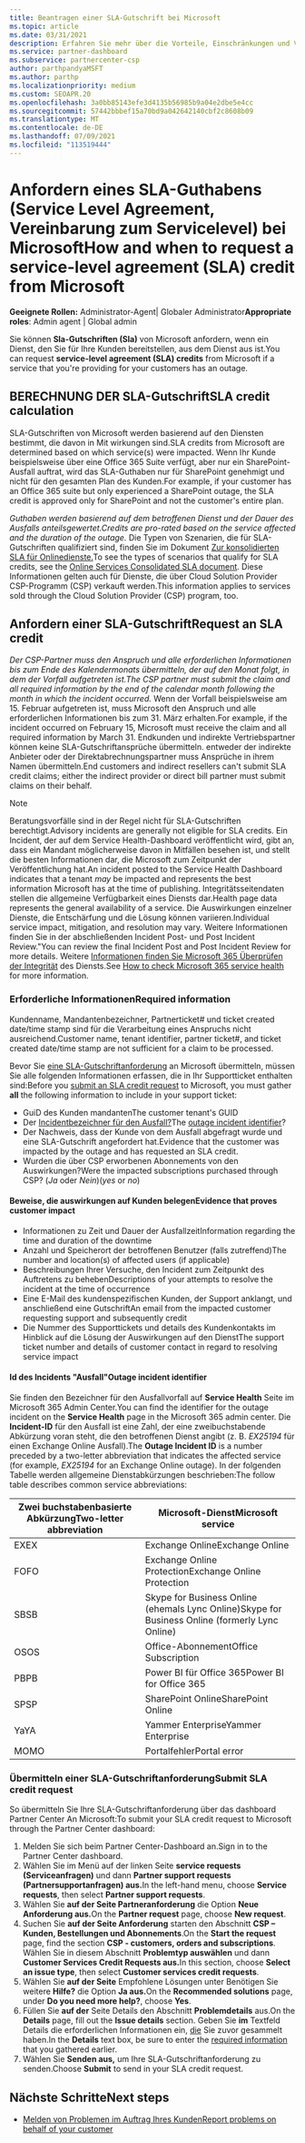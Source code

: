 ```yaml
---
title: Beantragen einer SLA-Gutschrift bei Microsoft
ms.topic: article
ms.date: 03/31/2021
description: Erfahren Sie mehr über die Vorteile, Einschränkungen und Verfahren zum Anfordern eines Sla-Guthabens (Service Level Agreement, SLA) von Microsoft, wenn Für Ihre Kunden ein Dienstausfälle vor sich geht.
ms.service: partner-dashboard
ms.subservice: partnercenter-csp
author: parthpandyaMSFT
ms.author: parthp
ms.localizationpriority: medium
ms.custom: SEOAPR.20
ms.openlocfilehash: 3a0bb85143efe3d4135b56985b9a04e2dbe5e4cc
ms.sourcegitcommit: 57442bbbef15a70bd9a042642140cbf2c8608b09
ms.translationtype: MT
ms.contentlocale: de-DE
ms.lasthandoff: 07/09/2021
ms.locfileid: "113519444"
---
```

# <a name="how-and-when-to-request-a-service-level-agreement-sla-credit-from-microsoft"></a><span data-ttu-id="0da68-103">Anfordern eines SLA-Guthabens (Service Level Agreement, Vereinbarung zum Servicelevel) bei Microsoft</span><span class="sxs-lookup"><span data-stu-id="0da68-103">How and when to request a service-level agreement (SLA) credit from Microsoft</span></span>

<span data-ttu-id="0da68-104">**Geeignete Rollen:** Administrator-Agent| Globaler Administrator</span><span class="sxs-lookup"><span data-stu-id="0da68-104">**Appropriate roles**: Admin agent | Global admin</span></span>

<span data-ttu-id="0da68-105">Sie können **Sla-Gutschriften (Sla)** von Microsoft anfordern, wenn ein Dienst, den Sie für Ihre Kunden bereitstellen, aus dem Dienst aus ist.</span><span class="sxs-lookup"><span data-stu-id="0da68-105">You can request **service-level agreement (SLA) credits** from Microsoft if a service that you're providing for your customers has an outage.</span></span>

## <a name="sla-credit-calculation"></a><span data-ttu-id="0da68-106">BERECHNUNG DER SLA-Gutschrift</span><span class="sxs-lookup"><span data-stu-id="0da68-106">SLA credit calculation</span></span>

<span data-ttu-id="0da68-107">SLA-Gutschriften von Microsoft werden basierend auf den Diensten bestimmt, die davon in Mit wirkungen sind.</span><span class="sxs-lookup"><span data-stu-id="0da68-107">SLA credits from Microsoft are determined based on which service(s) were impacted.</span></span> <span data-ttu-id="0da68-108">Wenn Ihr Kunde beispielsweise über eine Office 365 Suite verfügt, aber nur ein SharePoint-Ausfall auftrat, wird das SLA-Guthaben nur für SharePoint genehmigt und nicht für den gesamten Plan des Kunden.</span><span class="sxs-lookup"><span data-stu-id="0da68-108">For example, if your customer has an Office 365 suite but only experienced a SharePoint outage, the SLA credit is approved only for SharePoint and not the customer's entire plan.</span></span>

<span data-ttu-id="0da68-109">*Guthaben werden basierend auf dem betroffenen Dienst und der Dauer des Ausfalls anteilsgewertet.*</span><span class="sxs-lookup"><span data-stu-id="0da68-109">*Credits are pro-rated based on the service affected and the duration of the outage.*</span></span> <span data-ttu-id="0da68-110">Die Typen von Szenarien, die für SLA-Gutschriften qualifiziert sind, finden Sie im Dokument [Zur konsolidierten SLA für Onlinedienste.](http://www.microsoftvolumelicensing.com/DocumentSearch.aspx?Mode=3&DocumentTypeId=37)</span><span class="sxs-lookup"><span data-stu-id="0da68-110">To see the types of scenarios that qualify for SLA credits, see the [Online Services Consolidated SLA document](http://www.microsoftvolumelicensing.com/DocumentSearch.aspx?Mode=3&DocumentTypeId=37).</span></span> <span data-ttu-id="0da68-111">Diese Informationen gelten auch für Dienste, die über Cloud Solution Provider CSP-Programm (CSP) verkauft werden.</span><span class="sxs-lookup"><span data-stu-id="0da68-111">This information applies to services sold through the Cloud Solution Provider (CSP) program, too.</span></span>


## <a name="request-an-sla-credit"></a><span data-ttu-id="0da68-112">Anfordern einer SLA-Gutschrift</span><span class="sxs-lookup"><span data-stu-id="0da68-112">Request an SLA credit</span></span>

<span data-ttu-id="0da68-113">*Der CSP-Partner muss den Anspruch und alle erforderlichen Informationen bis zum Ende des Kalendermonats übermitteln, der auf den Monat folgt, in dem der Vorfall aufgetreten ist.*</span><span class="sxs-lookup"><span data-stu-id="0da68-113">*The CSP partner must submit the claim and all required information by the end of the calendar month following the month in which the incident occurred.*</span></span> <span data-ttu-id="0da68-114">Wenn der Vorfall beispielsweise am 15. Februar aufgetreten ist, muss Microsoft den Anspruch und alle erforderlichen Informationen bis zum 31. März erhalten.</span><span class="sxs-lookup"><span data-stu-id="0da68-114">For example, if the incident occurred on February 15, Microsoft must receive the claim and all required information by March 31.</span></span> <span data-ttu-id="0da68-115">Endkunden und indirekte Vertriebspartner können keine SLA-Gutschriftansprüche übermitteln. entweder der indirekte Anbieter oder der Direktabrechnungspartner muss Ansprüche in ihrem Namen übermitteln.</span><span class="sxs-lookup"><span data-stu-id="0da68-115">End customers and indirect resellers can't submit SLA credit claims; either the indirect provider or direct bill partner must submit claims on their behalf.</span></span>

> [!NOTE]
> <span data-ttu-id="0da68-116">Beratungsvorfälle sind in der Regel nicht für SLA-Gutschriften berechtigt.</span><span class="sxs-lookup"><span data-stu-id="0da68-116">Advisory incidents are generally not eligible for SLA credits.</span></span> <span data-ttu-id="0da68-117">Ein Incident, der auf dem Service Health-Dashboard  veröffentlicht wird, gibt an, dass ein Mandant möglicherweise davon in Mitfällen besehen ist, und stellt die besten Informationen dar, die Microsoft zum Zeitpunkt der Veröffentlichung hat.</span><span class="sxs-lookup"><span data-stu-id="0da68-117">An incident posted to the Service Health Dashboard indicates that a tenant *may* be impacted and represents the best information Microsoft has at the time of publishing.</span></span> <span data-ttu-id="0da68-118">Integritätsseitendaten stellen die allgemeine Verfügbarkeit eines Diensts dar.</span><span class="sxs-lookup"><span data-stu-id="0da68-118">Health page data represents the general availability of a service.</span></span> <span data-ttu-id="0da68-119">Die Auswirkungen einzelner Dienste, die Entschärfung und die Lösung können variieren.</span><span class="sxs-lookup"><span data-stu-id="0da68-119">Individual service impact, mitigation, and resolution may vary.</span></span> <span data-ttu-id="0da68-120">Weitere Informationen finden Sie in der abschließenden Incident Post- und Post Incident Review."</span><span class="sxs-lookup"><span data-stu-id="0da68-120">You can review the final Incident Post and Post Incident Review for more details.</span></span> <span data-ttu-id="0da68-121">Weitere [Informationen finden Sie Microsoft 365 Überprüfen der Integrität](/microsoft-365/enterprise/view-service-health#incidents-and-advisories) des Diensts.</span><span class="sxs-lookup"><span data-stu-id="0da68-121">See [How to check Microsoft 365 service health](/microsoft-365/enterprise/view-service-health#incidents-and-advisories) for more information.</span></span>

### <a name="required-information"></a><span data-ttu-id="0da68-122">Erforderliche Informationen</span><span class="sxs-lookup"><span data-stu-id="0da68-122">Required information</span></span>

<span data-ttu-id="0da68-123">Kundenname, Mandantenbezeichner, Partnerticket# und ticket created date/time stamp sind für die Verarbeitung eines Anspruchs nicht ausreichend.</span><span class="sxs-lookup"><span data-stu-id="0da68-123">Customer name, tenant identifier, partner ticket#, and ticket created date/time stamp are not sufficient for a claim to be processed.</span></span>

<span data-ttu-id="0da68-124">Bevor Sie [eine SLA-Gutschriftanforderung](#submit-sla-credit-request) an  Microsoft übermitteln, müssen Sie alle folgenden Informationen erfassen, die in Ihr Supportticket enthalten sind:</span><span class="sxs-lookup"><span data-stu-id="0da68-124">Before you [submit an SLA credit request](#submit-sla-credit-request) to Microsoft, you must gather **all** the following information to include in your support ticket:</span></span>

- <span data-ttu-id="0da68-125">GuiD des Kunden mandanten</span><span class="sxs-lookup"><span data-stu-id="0da68-125">The customer tenant's GUID</span></span>
- <span data-ttu-id="0da68-126">Der [Incidentbezeichner für den Ausfall?](#outage-incident-identifier)</span><span class="sxs-lookup"><span data-stu-id="0da68-126">The [outage incident identifier](#outage-incident-identifier)?</span></span>
- <span data-ttu-id="0da68-127">Der Nachweis, dass der Kunde von dem Ausfall abgefragt wurde und eine SLA-Gutschrift angefordert hat.</span><span class="sxs-lookup"><span data-stu-id="0da68-127">Evidence that the customer was impacted by the outage and has requested an SLA credit.</span></span>
- <span data-ttu-id="0da68-128">Wurden die über CSP erworbenen Abonnements von den Auswirkungen?</span><span class="sxs-lookup"><span data-stu-id="0da68-128">Were the impacted subscriptions purchased through CSP?</span></span> <span data-ttu-id="0da68-129">(*Ja* oder *Nein*)</span><span class="sxs-lookup"><span data-stu-id="0da68-129">(*yes* or *no*)</span></span>

#### <a name="evidence-that-proves-customer-impact"></a><span data-ttu-id="0da68-130">Beweise, die auswirkungen auf Kunden belegen</span><span class="sxs-lookup"><span data-stu-id="0da68-130">Evidence that proves customer impact</span></span>

- <span data-ttu-id="0da68-131">Informationen zu Zeit und Dauer der Ausfallzeit</span><span class="sxs-lookup"><span data-stu-id="0da68-131">Information regarding the time and duration of the downtime</span></span>
- <span data-ttu-id="0da68-132">Anzahl und Speicherort der betroffenen Benutzer (falls zutreffend)</span><span class="sxs-lookup"><span data-stu-id="0da68-132">The number and location(s) of affected users (if applicable)</span></span>
- <span data-ttu-id="0da68-133">Beschreibungen Ihrer Versuche, den Incident zum Zeitpunkt des Auftretens zu beheben</span><span class="sxs-lookup"><span data-stu-id="0da68-133">Descriptions of your attempts to resolve the incident at the time of occurrence</span></span>
- <span data-ttu-id="0da68-134">Eine E-Mail des kundenspezifischen Kunden, der Support anklangt, und anschließend eine Gutschrift</span><span class="sxs-lookup"><span data-stu-id="0da68-134">An email from the impacted customer requesting support and subsequently credit</span></span>
- <span data-ttu-id="0da68-135">Die Nummer des Supporttickets und details des Kundenkontakts im Hinblick auf die Lösung der Auswirkungen auf den Dienst</span><span class="sxs-lookup"><span data-stu-id="0da68-135">The support ticket number and details of customer contact in regard to resolving service impact</span></span>


#### <a name="outage-incident-identifier"></a><span data-ttu-id="0da68-136">Id des Incidents "Ausfall"</span><span class="sxs-lookup"><span data-stu-id="0da68-136">Outage incident identifier</span></span>

<span data-ttu-id="0da68-137">Sie finden den Bezeichner für den Ausfallvorfall auf **Service Health** Seite im Microsoft 365 Admin Center.</span><span class="sxs-lookup"><span data-stu-id="0da68-137">You can find the identifier for the outage incident on the **Service Health** page in the Microsoft 365 admin center.</span></span> <span data-ttu-id="0da68-138">Die **Incident-ID** für den Ausfall ist eine Zahl, der eine zweibuchstabende Abkürzung voran steht, die den betroffenen Dienst angibt (z. B. *EX25194* für einen Exchange Online Ausfall).</span><span class="sxs-lookup"><span data-stu-id="0da68-138">The **Outage Incident ID** is a number preceded by a two-letter abbreviation that indicates the affected service (for example, *EX25194* for an Exchange Online outage).</span></span> <span data-ttu-id="0da68-139">In der folgenden Tabelle werden allgemeine Dienstabkürzungen beschrieben:</span><span class="sxs-lookup"><span data-stu-id="0da68-139">The follow table describes common service abbreviations:</span></span>

| <span data-ttu-id="0da68-140">Zwei buchstabenbasierte Abkürzung</span><span class="sxs-lookup"><span data-stu-id="0da68-140">Two-letter abbreviation</span></span> | <span data-ttu-id="0da68-141">Microsoft-Dienst</span><span class="sxs-lookup"><span data-stu-id="0da68-141">Microsoft service</span></span> |
| ----------------------- | ----------------- |
| <span data-ttu-id="0da68-142">EX</span><span class="sxs-lookup"><span data-stu-id="0da68-142">EX</span></span> | <span data-ttu-id="0da68-143">Exchange Online</span><span class="sxs-lookup"><span data-stu-id="0da68-143">Exchange Online</span></span> |
| <span data-ttu-id="0da68-144">FO</span><span class="sxs-lookup"><span data-stu-id="0da68-144">FO</span></span> | <span data-ttu-id="0da68-145">Exchange Online Protection</span><span class="sxs-lookup"><span data-stu-id="0da68-145">Exchange Online Protection</span></span> |
| <span data-ttu-id="0da68-146">SB</span><span class="sxs-lookup"><span data-stu-id="0da68-146">SB</span></span> | <span data-ttu-id="0da68-147">Skype for Business Online (ehemals Lync Online)</span><span class="sxs-lookup"><span data-stu-id="0da68-147">Skype for Business Online (formerly Lync Online)</span></span> |
| <span data-ttu-id="0da68-148">OS</span><span class="sxs-lookup"><span data-stu-id="0da68-148">OS</span></span> | <span data-ttu-id="0da68-149">Office-Abonnement</span><span class="sxs-lookup"><span data-stu-id="0da68-149">Office Subscription</span></span> |
| <span data-ttu-id="0da68-150">PB</span><span class="sxs-lookup"><span data-stu-id="0da68-150">PB</span></span> | <span data-ttu-id="0da68-151">Power BI für Office 365</span><span class="sxs-lookup"><span data-stu-id="0da68-151">Power BI for Office 365</span></span> |
| <span data-ttu-id="0da68-152">SP</span><span class="sxs-lookup"><span data-stu-id="0da68-152">SP</span></span> | <span data-ttu-id="0da68-153">SharePoint Online</span><span class="sxs-lookup"><span data-stu-id="0da68-153">SharePoint Online</span></span> |
| <span data-ttu-id="0da68-154">Ya</span><span class="sxs-lookup"><span data-stu-id="0da68-154">YA</span></span> | <span data-ttu-id="0da68-155">Yammer Enterprise</span><span class="sxs-lookup"><span data-stu-id="0da68-155">Yammer Enterprise</span></span> |
| <span data-ttu-id="0da68-156">MO</span><span class="sxs-lookup"><span data-stu-id="0da68-156">MO</span></span> | <span data-ttu-id="0da68-157">Portalfehler</span><span class="sxs-lookup"><span data-stu-id="0da68-157">Portal error</span></span> |

### <a name="submit-sla-credit-request"></a><span data-ttu-id="0da68-158">Übermitteln einer SLA-Gutschriftanforderung</span><span class="sxs-lookup"><span data-stu-id="0da68-158">Submit SLA credit request</span></span>

<span data-ttu-id="0da68-159">So übermitteln Sie Ihre SLA-Gutschriftanforderung über das dashboard Partner Center An Microsoft:</span><span class="sxs-lookup"><span data-stu-id="0da68-159">To submit your SLA credit request to Microsoft through the Partner Center dashboard:</span></span>

1. <span data-ttu-id="0da68-160">Melden Sie sich beim Partner Center-Dashboard an.</span><span class="sxs-lookup"><span data-stu-id="0da68-160">Sign in to the Partner Center dashboard.</span></span>
2. <span data-ttu-id="0da68-161">Wählen Sie im Menü auf der linken Seite **service requests (Serviceanfragen)** und dann **Partner support requests (Partnersupportanfragen) aus.**</span><span class="sxs-lookup"><span data-stu-id="0da68-161">In the left-hand menu, choose **Service requests**, then select **Partner support requests**.</span></span>
3. <span data-ttu-id="0da68-162">Wählen Sie **auf der Seite Partneranforderung** die Option **Neue Anforderung aus.**</span><span class="sxs-lookup"><span data-stu-id="0da68-162">On the **Partner request** page, choose **New request**.</span></span>
4. <span data-ttu-id="0da68-163">Suchen Sie **auf der Seite Anforderung** starten den Abschnitt **CSP – Kunden, Bestellungen und Abonnements**.</span><span class="sxs-lookup"><span data-stu-id="0da68-163">On the **Start the request** page, find the section **CSP - customers, orders and subscriptions**.</span></span> <span data-ttu-id="0da68-164">Wählen Sie in diesem Abschnitt **Problemtyp auswählen** und dann **Customer Services Credit Requests aus.**</span><span class="sxs-lookup"><span data-stu-id="0da68-164">In this section, choose **Select an issue type**, then select **Customer services credit requests**.</span></span>
5. <span data-ttu-id="0da68-165">Wählen Sie **auf der Seite** Empfohlene Lösungen unter Benötigen Sie weitere **Hilfe?** die Option **Ja aus.**</span><span class="sxs-lookup"><span data-stu-id="0da68-165">On the **Recommended solutions** page, under **Do you need more help?**, choose **Yes**.</span></span>
6. <span data-ttu-id="0da68-166">Füllen Sie **auf der** Seite Details den Abschnitt **Problemdetails** aus.</span><span class="sxs-lookup"><span data-stu-id="0da68-166">On the **Details** page, fill out the **Issue details** section.</span></span> <span data-ttu-id="0da68-167">Geben Sie **im** Textfeld Details die erforderlichen Informationen ein, [die](#required-information) Sie zuvor gesammelt haben.</span><span class="sxs-lookup"><span data-stu-id="0da68-167">In the **Details** text box, be sure to enter the [required information](#required-information) that you gathered earlier.</span></span>
7. <span data-ttu-id="0da68-168">Wählen Sie **Senden aus,** um Ihre SLA-Gutschriftanforderung zu senden.</span><span class="sxs-lookup"><span data-stu-id="0da68-168">Choose **Submit** to send in your SLA credit request.</span></span>

## <a name="next-steps"></a><span data-ttu-id="0da68-169">Nächste Schritte</span><span class="sxs-lookup"><span data-stu-id="0da68-169">Next steps</span></span>

- [<span data-ttu-id="0da68-170">Melden von Problemen im Auftrag Ihres Kunden</span><span class="sxs-lookup"><span data-stu-id="0da68-170">Report problems on behalf of your customer</span></span>](report-problems-on-behalf-of-a-customer.md)
